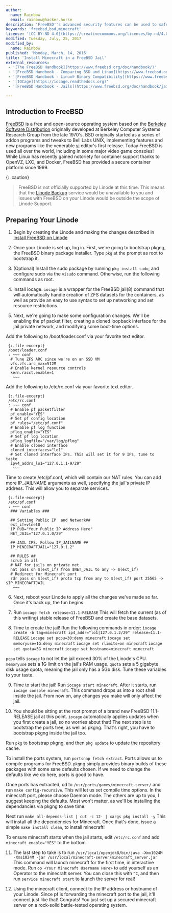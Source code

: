 ```yaml
---
author:
  name: Rainbow
  email: rainbow@hacker.horse
description: 'FreeBSD''s advanced security features can be used to safely provide a secured container for hosting game servers, like Minecraft.'
keywords: 'freebsd,bsd,minecraft'
license: '[CC BY-ND 4.0](https://creativecommons.org/licenses/by-nd/4.0)'
modified: Tuesday, July, 25, 2017
modified_by:
  name: Rainbow
published: 'Monday, March, 14, 2016'
title: 'Install Minecraft in a FreeBSD Jail'
external_resources:
 - '[The FreeBSD Handbook](https://www.freebsd.org/doc/handbook/)'
 - '[FreeBSD Handbook - Comparing BSD and Linux](https://www.freebsd.org/doc/en/articles/explaining-bsd/comparing-bsd-and-linux.html)'
 - '[FreeBSD Handbook - Linux® Binary Compatibility](https://www.freebsd.org/doc/handbook/linuxemu.html)'
 - '[IOCage](https://iocage.readthedocs.org)'
 - '[FreeBSD Handbook - Jails](https://www.freebsd.org/doc/handbook/jails.html)'

---
```


## Introduction to FreeBSD

[FreeBSD](https://www.freebsd.org/) is a free and open-source operating system based on the [Berkeley Software Distribution](https://en.wikipedia.org/wiki/Berkeley_Software_Distribution) originally developed at Berkeley Computer Systems Research Group from the late 1970's. BSD originally started as a series of addon programs and tweaks to Bell Labs UNIX, implementing features and new programs like the venerable [vi](https://en.wikipedia.org/wiki/Vi) editor's first release. Today FreeBSD is used all over the world, including in some major video game consoles! While Linux has recently gained notoriety for container support thanks to OpenVZ, LXC, and Docker, FreeBSD has provided a secure container platform since 1999.

{: .caution}
>
>FreeBSD is not officially supported by Linode at this time. This means that the [Linode Backup](/docs/platform/backup-service) service would be unavailable to you and issues with FreeBSD on your Linode would be outside the scope of Linode Support.

## Preparing Your Linode

1.    Begin by creating the Linode and making the changes described in [Install FreeBSD on Linode](https://linode.com/docs/tools-reference/custom-kernels-distros/install-freebsd-on-linode)

2.    Once your Linode is set up, log in. First, we're going to bootstrap pkgng, the FreeBSD binary package installer.
Type `pkg` at the prompt as root to bootstrap it.

3.    (Optional) Install the sudo package by running `pkg install sudo`, and configure sudo via the `visudo` command. Otherwise, run the following commands as root.

4.    Install iocage. `iocage` is a wrapper for the FreeBSD jail(8) command that will automatically handle creation of ZFS datasets for the containers, as well as provide an easy to use syntax to set up networking and set resource restrictions.

5.    Next, we're going to make some configuration changes. We'll be enabling the pf packet filter, creating a cloned loopback interface for the jail private network, and modifying some boot-time options.

Add the following to /boot/loader.conf via your favorite text editor.

     {:.file-excerpt}
     /boot/loader.conf
     : ~~~ conf
      # Tune ZFS ARC since we're on an SSD VM
      vfs.zfs.arc_max=512M
      # Enable kernel resource controls
      kern.racct.enable=1
       ~~~

Add the following to /etc/rc.conf via your favorite text editor.

     {:.file-excerpt}
     /etc/rc.conf
     : ~~~ conf
      # Enable pf packetfilter
      pf_enable="YES"
      # Set pf config location
      pf_rules="/etc/pf.conf"
      # Enable pf log function
      pflog_enable="YES"
      # Set pf log location
      pflog_logfile="/var/log/pflog"
      # Enable cloned interface
      cloned_interfaces="lo1"
      # Set cloned interface IPs. This will set it for 9 IPs, tune to taste
      ipv4_addrs_lo1="127.0.1.1-9/29"
       ~~~

Time to create /etc/pf.conf, which will contain our NAT rules.
You can add more IP_JAILNAME arguments as well, specifying the jail's private IP address. This will allow you to separate services.

     {:.file-excerpt}
     /etc/pf.conf
     : ~~~ conf
      ### Variables ###

      ## Setting Public IP  and Network##
      ext_if=vtnet0
      IP_PUB="Your Public IP Address Here"
      NET_JAIL="127.0.1.0/29"

      ## JAIL IPS. Follow IP_JAILNAME ##
      IP_MINECRAFTJAIL="127.0.1.2"

      ## RULES ##
      scrub in all
      # NAT for jails on private net
      nat pass on $(ext_if) from $NET_JAIL to any -> $(ext_if)
      # Redirect for Minecraft port
      rdr pass on $(ext_if) proto tcp from any to $(ext_if) port 25565 -> $IP_MINECRAFTJAIL
       ~~~

6.   Next, reboot your Linode to apply all the changes we've made so far. Once it's back up, the fun begins.

7.   Run `iocage fetch release=11.1-RELEASE`
     This will fetch the current (as of this writing) stable release of FreeBSD and create the base datasets.

8.   Time to create the jail! Run the following commands in order:
`iocage create -b tag=minecraft ip4_addr="lo1|127.0.1.2/29" release=11.1-RELEASE`
`iocage set pcpu=30:deny minecraft`
`iocage set memoryuse=1G:deny minecraft`
`iocage set rlimits=on minecraft`
`iocage set quota=5G minecraft`
`iocage set hostname=minecraft minecraft`

`pcpu` tells `iocage` to not let the jail exceed 30% of the Linode's CPU. `memoryuse` sets a 1G limit on the jail's RAM usage.
`quota` sets a 5 gigabyte disk usage quota, meaning the jail only has a 5Gb disk. Tune these variables to your taste.

9.    Time to start the jail! Run `iocage start minecraft`. After it starts, run `iocage console minecraft`. This command drops us into a root shell inside the jail. From now on, any changes you make will only affect the jail.

10.   You should be sitting at the root prompt of a brand new FreeBSD 11.1-RELEASE jail at this point. `iocage` automatically applies updates when you first create a jail, so no worries about that! The next step is to bootstrap the ports tree, as well as pkgng. That's right, you have to bootstrap pkgng inside the jail too.

Run `pkg` to bootstrap pkgng, and then `pkg update` to update the repository cache.

To install the ports system, run `portsnap fetch extract`. Ports allows us to compile programs for FreeBSD. `pkg`ng simply provides binary builds of these packages with some sane defaults chosen. If we need to change the defaults like we do here, ports is good to have.

Once ports has extracted, cd to `/usr/ports/games/minecraft-server/` and run `make config-recursive`.
This will let us set compile time options. In the minecraft port, please choose Daemon mode. The others are up to you, I suggest keeping the defaults. Most won't matter, as we'll be installing the dependancies via pkgng to save time.

Next run `make all-depends-list | cut -c 12- | xargs pkg install -y`
This will install all the dependencies for Minecraft. Once that's done, issue a simple `make install clean`, to install minecraft!

To ensure minecraft starts when the jail starts, edit `/etc/rc.conf` and add `minecraft_enable="YES"` to the bottom.

11. The last step to take is to run `/usr/local/openjdk8/bin/java -Xmx1024M -Xms1024M -jar /usr/local/minecraft-server/minecraft_server.jar`
This command will launch minecraft for the first time, in interactive mode. Run `op <Your Minecraft Username Here>` to add yourself as an Operator to the minecraft server. You can close this with `^C`, and then run `service minecraft start` to launch the server for real!

12. Using the minecraft client, connect to the IP address or hostname of your Linode. Since pf is forwarding the minecraft port to the jail, it'll connect just like that! Congrats! You just set up a secured minecraft server on a rock-solid battle-tested operating system.
